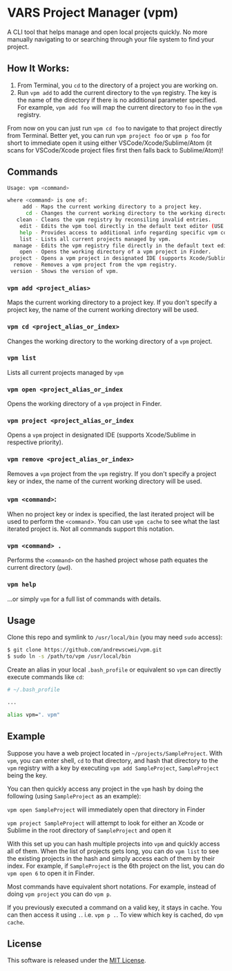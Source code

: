 # VARS Project Manager (vpm)

A CLI tool that helps manage and open local projects quickly. No more manually navigating to or searching through your file system to find your project.

## How It Works:

1. From Terminal, you `cd` to the directory of a project you are working on.
2. Run `vpm add` to add the current directory to the `vpm` registry. The key is the name of the directory if there is no additional parameter specified. For example, `vpm add foo` will map the current directory to `foo` in the `vpm` registry.

From now on you can just run `vpm cd foo` to navigate to that project directly from Terminal. Better yet, you can run `vpm project foo` or `vpm p foo` for short to immediate open it using either VSCode/Xcode/Sublime/Atom (it scans for VSCode/Xcode project files first then falls back to Sublime/Atom)!

## Commands

```sh
Usage: vpm <command>

where <command> is one of:
     add - Maps the current working directory to a project key.
      cd - Changes the current working directory to the working directory of a vpm project.
   clean - Cleans the vpm registry by reconsiling invalid entries.
    edit - Edits the vpm tool directly in the default text editor (USE WITH CAUTION).
    help - Provides access to additional info regarding specific vpm commands.
    list - Lists all current projects managed by vpm.
  manage - Edits the vpm registry file directly in the default text editor (USE WITH CAUTION).
    open - Opens the working directory of a vpm project in Finder.
 project - Opens a vpm project in designated IDE (supports Xcode/Sublime/Atom in respective priority).
  remove - Removes a vpm project from the vpm registry.
 version - Shows the version of vpm.
```

### `vpm add <project_alias>`
Maps the current working directory to a project key. If you don't specify a project key, the name of the current working directory will be used.

### `vpm cd <project_alias_or_index>`
Changes the working directory to the working directory of a `vpm` project.

### `vpm list`
Lists all current projects managed by `vpm`

### `vpm open <project_alias_or_index` 
Opens the working directory of a `vpm` project in Finder.

### `vpm project <project_alias_or_index` 
Opens a `vpm` project in designated IDE (supports Xcode/Sublime in respective priority).

### `vpm remove <project_alias_or_index>`
Removes a `vpm` project from the `vpm` registry. If you don't specify a project key or index, the name of the current working directory will be used.

### `vpm <command>`: 
When no project key or index is specified, the last iterated project will be used to perform the `<command`>. You can use `vpm cache` to see what the last iterated project is. Not all commands support this notation.

### `vpm <command> .`
Performs the `<command>` on the hashed project whose path equates the current directory (`pwd`). 

### `vpm help` 
...or simply `vpm` for a full list of commands with details.

## Usage

Clone this repo and symlink to `/usr/local/bin` (you may need `sudo` access):

```sh
$ git clone https://github.com/andrewscwei/vpm.git
$ sudo ln -s /path/to/vpm /usr/local/bin
```

Create an alias in your local `.bash_profile` or equivalent so `vpm` can directly execute commands like `cd`:

```sh
# ~/.bash_profile

...

alias vpm=". vpm"
```

## Example

Suppose you have a web project located in `~/projects/SampleProject`. With `vpm`, you can enter shell, `cd` to that directory, and hash that directory to the `vpm` registry with a key by executing `vpm add SampleProject`, `SampleProject` being the key.

You can then quickly access any project in the `vpm` hash by doing the following (using `SampleProject` as an example):

`vpm open SampleProject` will immediately open that directory in Finder

`vpm project SampleProject` will attempt to look for either an Xcode or Sublime in the root directory of `SampleProject` and open it

With this set up you can hash multiple projects into `vpm` and quickly access all of them. When the list of projects gets long, you can do `vpm list` to see the existing projects in the hash and simply access each of them by their index. For example, if `SampleProject` is the 6th project on the list, you can do `vpm open 6` to open it in Finder.

Most commands have equivalent short notations. For example, instead of doing `vpm project` you can do `vpm p`.

If you previously executed a command on a valid key, it stays in cache. You can then access it using `.`. i.e. `vpm p .`.  To view which key is cached, do `vpm cache`.

## License

This software is released under the [MIT License](http://opensource.org/licenses/MIT).
